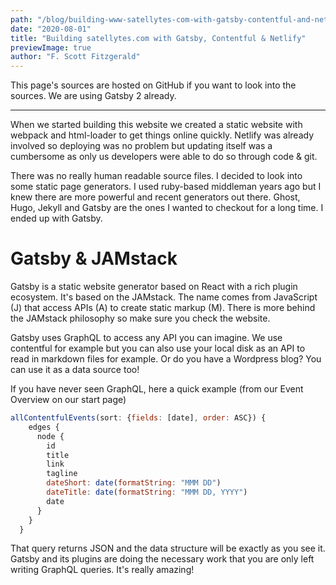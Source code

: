 ```yaml
---
path: "/blog/building-www-satellytes-com-with-gatsby-contentful-and-netlify"
date: "2020-08-01"
title: "Building satellytes.com with Gatsby, Contentful & Netlify"
previewImage: true
author: "F. Scott Fitzgerald"
---
```


This page's sources are hosted on GitHub if you want to look into the sources. We are using Gatsby 2 already.

---

When we started building this website we created a static website with webpack and html-loader to get things online quickly. Netlify was already involved so deploying was no problem but updating itself was a cumbersome as only us developers were able to do so through code & git.

There was no really human readable source files. I decided to look into some static page generators. I used ruby-based middleman years ago but I knew there are more powerful and recent generators out there. Ghost, Hugo, Jekyll and Gatsby are the ones I wanted to checkout for a long time. I ended up with Gatsby.

# Gatsby & JAMstack

Gatsby is a static website generator based on React with a rich plugin ecosystem. It's based on the JAMstack. The name comes from JavaScript (J) that access APIs (A) to create static markup (M). There is more behind the JAMstack philosophy so make sure you check the website.

Gatsby uses GraphQL to access any API you can imagine. We use contentful for example but you can also use your local disk as an API to read in markdown files for example. Or do you have a Wordpress blog? You can use it as a data source too!

If you have never seen GraphQL, here a quick example (from our Event Overview on our start page)

```javascript
allContentfulEvents(sort: {fields: [date], order: ASC}) {
    edges {
      node {
        id
        title
        link
        tagline
        dateShort: date(formatString: "MMM DD")
        dateTitle: date(formatString: "MMM DD, YYYY")
        date
      }
    }
  }
```

That query returns JSON and the data structure will be exactly as you see it. Gatsby and its plugins are doing the necessary work that you are only left writing GraphQL queries. It's really amazing!
